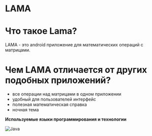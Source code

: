 <p align="center">
  <h1>LAMA</h1>
</p>

# Что такое Lama?
LAMA - это android приложение для математических операций с матрицами.

# Чем LAMA отличается от других подобных приложений?
- все операции над матрицами в одном приложении
- удобный для пользователей интерфейс
- полезная математическая справка
- ночная тема

**Используемые языки программирования и технологии**

![Java](https://img.shields.io/badge/-Java-000000?style=flat&logo=Java&logoColor=007396)
